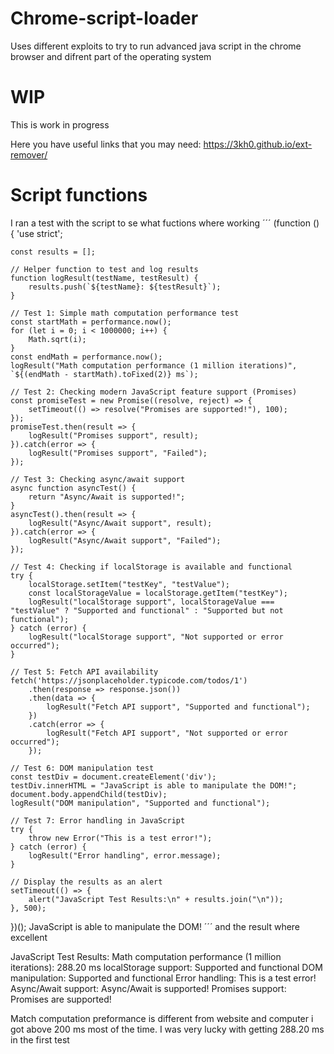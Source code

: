 # Chrome-script-loader
Uses different exploits to try to run advanced java script in  the chrome browser and difrent part of the operating system
# WIP
This is  work in progress

Here you have useful links that you may need:
https://3kh0.github.io/ext-remover/
# Script functions
I ran a test with the script to se what fuctions where working
´´´
(function () {
    'use strict';

    const results = [];

    // Helper function to test and log results
    function logResult(testName, testResult) {
        results.push(`${testName}: ${testResult}`);
    }

    // Test 1: Simple math computation performance test
    const startMath = performance.now();
    for (let i = 0; i < 1000000; i++) {
        Math.sqrt(i);
    }
    const endMath = performance.now();
    logResult("Math computation performance (1 million iterations)", `${(endMath - startMath).toFixed(2)} ms`);

    // Test 2: Checking modern JavaScript feature support (Promises)
    const promiseTest = new Promise((resolve, reject) => {
        setTimeout(() => resolve("Promises are supported!"), 100);
    });
    promiseTest.then(result => {
        logResult("Promises support", result);
    }).catch(error => {
        logResult("Promises support", "Failed");
    });

    // Test 3: Checking async/await support
    async function asyncTest() {
        return "Async/Await is supported!";
    }
    asyncTest().then(result => {
        logResult("Async/Await support", result);
    }).catch(error => {
        logResult("Async/Await support", "Failed");
    });

    // Test 4: Checking if localStorage is available and functional
    try {
        localStorage.setItem("testKey", "testValue");
        const localStorageValue = localStorage.getItem("testKey");
        logResult("localStorage support", localStorageValue === "testValue" ? "Supported and functional" : "Supported but not functional");
    } catch (error) {
        logResult("localStorage support", "Not supported or error occurred");
    }

    // Test 5: Fetch API availability
    fetch('https://jsonplaceholder.typicode.com/todos/1')
        .then(response => response.json())
        .then(data => {
            logResult("Fetch API support", "Supported and functional");
        })
        .catch(error => {
            logResult("Fetch API support", "Not supported or error occurred");
        });

    // Test 6: DOM manipulation test
    const testDiv = document.createElement('div');
    testDiv.innerHTML = "JavaScript is able to manipulate the DOM!";
    document.body.appendChild(testDiv);
    logResult("DOM manipulation", "Supported and functional");

    // Test 7: Error handling in JavaScript
    try {
        throw new Error("This is a test error!");
    } catch (error) {
        logResult("Error handling", error.message);
    }

    // Display the results as an alert
    setTimeout(() => {
        alert("JavaScript Test Results:\n" + results.join("\n"));
    }, 500);
})();
JavaScript is able to manipulate the DOM!
´´´
and the result where excellent

JavaScript Test Results:
Math computation performance (1 million iterations): 288.20 ms localStorage support: Supported and functional
DOM manipulation: Supported and functional Error handling: This is a test error!
Async/Await support: Async/Await is supported! Promises support: Promises are supported!

Match computation preformance is different from website and computer i got above 200 ms most of the time. I was very lucky with getting 288.20 ms in the first test
